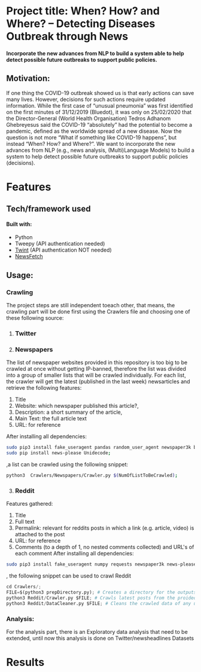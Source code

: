 #  Project title: When? How? and Where? – Detecting Diseases Outbreak through News
#### Incorporate the new advances from NLP to build a system able to help detect possible future outbreaks to support public policies.

## Motivation: 
 If one thing the COVID-19 outbreak showed us is that early actions can save many lives. However, decisions for such actions require updated information. While the first case of “unusual pneumonia” was first identified on the first minutes of 31/12/2019 (Bluedot), it was only on 25/02/2020 that the Director-General (World Health Organisation) Tedros Adhanom Ghebreyesus said the COVID-19 “absolutely” had the potential to become a pandemic, defined as the worldwide spread of a new disease. Now the question is not more “What if something like COVID-19 happens”, but instead “When? How? and Where?”. We want to incorporate the new advances from NLP (e.g., news analysis, (Multi)Language Models) to build a system to help detect possible future outbreaks to support public policies (decisions).

# Features
## Tech/framework used
#### Built with:

- Python
- Tweepy (API authentication needed)
- [Twint](https://github.com/twintproject) (API authentication NOT needed)
- [NewsFetch](https://github.com/santhoshse7en/news-fetch)

## Usage:

### Crawling

The project steps are still independent toeach other, that means, the crawling part will be done first using the Crawlers file and choosing one of these following source: 

1. ### Twitter

2. ### Newspapers
The list of newspaper websites provided in this repository is too big to be crawled at once without getting IP-banned, therefore the list was divided into a group of smaller lists that will be crawled individually. For each list, the crawler will get the latest (published in the last week) newsarticles and retrieve the following features:
    
1. Title
2. Website: which newspaper published this article?,
3. Description: a short summary of the article,
4. Main Text: the full article text
5. URL: for reference

After installing all dependencies: 

```bash
sudo pip3 install fake_useragent pandas random_user_agent newspaper3k beautifulsoup4;
sudo pip install news-please Unidecode;
```
,a list can be crawled using the following snippet: 

```bash 
python3  Crawlers/Newspapers/Crawler.py $(NumOfListToBeCrawled);
```

3. ### Reddit

Features gathered: 
1. Title
2. Full text
3. Permalink: relevant for reddits posts in which a link (e.g. article, video) is attached to the post
4. URL: for reference 
5. Comments (to a depth of 1, no nested comments collected) and URL's of each comment
After installing all dependencies: 

```bash
sudo pip3 install fake_useragent numpy requests newspaper3k news-please beautifulsoup4 Unidecode pandas;
```

, the following snippet can be used to crawl Reddit 

```python
cd Crawlers/;
FILE=$(python3 prepDirectory.py); # Creates a directory for the outputs of Crawler.py and DataCleaner.py
python3 Reddit/Crawler.py $FILE; # Crawls latest posts from the proided list of subreddits
python3 Reddit/DataCleaner.py $FILE; # Cleans the crawled data of any unneeded features
```


### Analysis:

For the analysis part, there is an Exploratory data analysis that need to be extended, until now this analysis is done on Twitter/newsheadlines Datasets



# Results